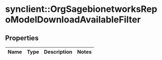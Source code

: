 # synclient::OrgSagebionetworksRepoModelDownloadAvailableFilter


## Properties
Name | Type | Description | Notes
------------ | ------------- | ------------- | -------------


